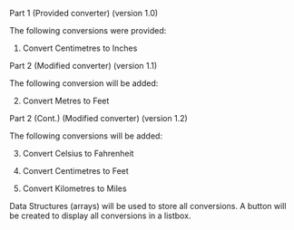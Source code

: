Part 1 (Provided converter) 
(version 1.0) 

The following conversions were provided:
1.	Convert Centimetres to Inches

Part 2 (Modified converter)
(version 1.1)

The following conversion will be added:

2.	Convert Metres to Feet

Part 2 (Cont.) (Modified converter)
(version 1.2)

The following conversions will be added:

3.	Convert Celsius to Fahrenheit

4.	Convert Centimetres to Feet

5.	Convert Kilometres to Miles


Data Structures (arrays) will be used to store all conversions. A button will be created to display all conversions in a listbox.
